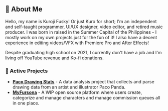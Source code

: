 ## 🦊 About Me
Hello, my name is Kuroji Fusky! Or just Kuro for short; I'm an independent and self-taught programmer, UI/UX designer, video editor, and retired music producer. I was born in raised in the Summer Capital of the Philippines - I mostly work on my own projects just for the fun of it! I also have a decent experience in editing videos/VFX with Premiere Pro and After Effects!

Despite graduating high school on 2021, I currently don't have a job and I'm living off YouTube revenue and Ko-fi donations.

### 🌟 Active Projects
- **[Paco Drawing Stats][paco]** - A data analysis project that collects and parse drawing data from an artist and illustrator Paco Panda.
- **[MyFursona][mf]** - A WIP open source platform where users create, categorize and manage characters and manage commission queues all in one place.

<!--- Projects --->
[mf]: https://github.com/MyFursona-Project/MyFursona
[paco]: https://github.com/kuroji-fusky/pacopanda-drawing-stats
[tfv]: https://github.com/foxington-vault

<!--- Socials --->
[website]: https://kurojifusky.com/
[yt]: https://www.youtube.com/@kuroji_fusky
[twt]: https://twitter.com/kuroji_fusky
